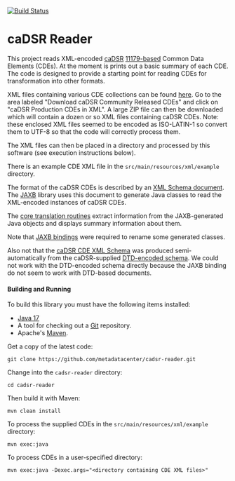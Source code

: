 
[![Build Status](https://travis-ci.org/metadatacenter/cadsr-reader.svg?branch=master)](https://travis-ci.org/metadatacenter/cadsr-reader)

caDSR Reader
============

This project reads XML-encoded [caDSR](https://wiki.nci.nih.gov/display/caDSR/caDSR+Wiki) [11179-based](http://metadata-standards.org/11179/)
Common Data Elements (CDEs).
At the moment is prints out a basic summary of each CDE. 
The code is designed to provide a starting point for reading CDEs for transformation into other formats.

XML files containing various CDE collections can be found [here](https://wiki.nci.nih.gov/display/caDSR/caDSR+Hosted+Data+Standards%2C+Downloads%2C+and+Transformation+Utilities).
Go to the area labeled "Download caDSR Community Released CDEs" and click on "caDSR Production CDEs in XML".
A large ZIP file can then be downloaded which will contain a dozen or so XML files containing caDSR CDEs.
Note: these enclosed XML files seemed to be encoded as ISO-LATIN-1 so convert them to UTF-8 so that the code will correctly process them.

The XML files can then be placed in a directory and processed by this software (see execution instructions below).

There is an example CDE XML file in the ```src/main/resources/xml/example``` directory.

The format of the caDSR CDEs is described by an [XML Schema document](https://github.com/metadatacenter/cadsr2cedar/blob/master/src/main/resources/xsd/DataElement_V4.0.xsd).
The [JAXB](http://www.oracle.com/technetwork/articles/javase/index-140168.html) library uses this document to generate Java classes to read the XML-encoded instances of caDSR CDEs.

The [core translation routines](https://github.com/metadatacenter/cadsr2cedar/blob/master/src/main/java/org/metadatacenter/ingestor/cadsr/CDEXMLInstances2CEDARCDEInstances.java)
extract information from the JAXB-generated Java objects and displays summary information about them.

Note that [JAXB bindings](https://github.com/metadatacenter/cadsr2cedar/blob/master/src/main/resources/xjb/bindings.xjb)
were required to rename some generated classes.

Also not that the [caDSR CDE XML Schema](https://github.com/metadatacenter/cadsr2cedar/blob/master/src/main/resources/xsd/DataElement_V4.0.xsd)
was produced semi-automatically from the caDSR-supplied [DTD-encoded schema](https://github.com/metadatacenter/cadsr2cedar/blob/master/src/main/resources/dtd/DataElement_V4.0.dtd).
We could not work with the DTD-encoded schema directly because the JAXB binding do not seem to work with DTD-based documents.

#### Building and Running

To build this library you must have the following items installed:

+ [Java 17](http://www.oracle.com/technetwork/java/javase/downloads/index.html)
+ A tool for checking out a [Git](http://git-scm.com/) repository.
+ Apache's [Maven](http://maven.apache.org/index.html).

Get a copy of the latest code:

    git clone https://github.com/metadatacenter/cadsr-reader.git

Change into the ```cadsr-reader``` directory:

    cd cadsr-reader 

Then build it with Maven:

    mvn clean install

To process the supplied CDEs in the ```src/main/resources/xml/example``` directory:

    mvn exec:java

To process CDEs in a user-specified directory:

    mvn exec:java -Dexec.args="<directory containing CDE XML files>"
